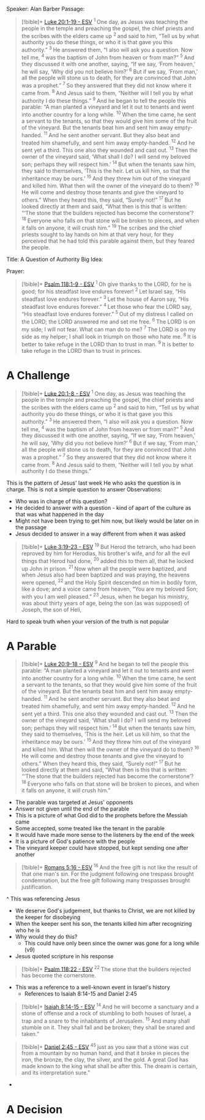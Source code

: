 Speaker: Alan Barber
Passage:
> [!bible]+ [Luke 20:1-19 - ESV](https://bolls.life/ESV/42/20/)
>  <sup> 1 </sup>One day, as Jesus  was teaching the people in the temple and preaching the gospel, the chief priests and the scribes with the elders came up <sup> 2 </sup>and said to him, “Tell us by what authority you do these things, or who it is that gave you this authority.” <sup> 3 </sup>He answered them, “I also will ask you a question. Now tell me, <sup> 4 </sup>was the baptism of John from heaven or from man?” <sup> 5 </sup>And they discussed it with one another, saying, “If we say, ‘From heaven,’ he will say, ‘Why did you not believe him?’ <sup> 6 </sup>But if we say, ‘From man,’ all the people will stone us to death, for they are convinced that John was a prophet.” <sup> 7 </sup>So they answered that they did not know where it came from. <sup> 8 </sup>And Jesus said to them, “Neither will I tell you by what authority I do these things.” <sup> 9 </sup>And he began to tell the people this parable: “A man planted a vineyard and let it out to tenants and went into another country for a long while. <sup> 10 </sup>When the time came, he sent a servant  to the tenants, so that they would give him some of the fruit of the vineyard. But the tenants beat him and sent him away empty-handed. <sup> 11 </sup>And he sent another servant. But they also beat and treated him shamefully, and sent him away empty-handed. <sup> 12 </sup>And he sent yet a third. This one also they wounded and cast out. <sup> 13 </sup>Then the owner of the vineyard said, ‘What shall I do? I will send my beloved son; perhaps they will respect him.’ <sup> 14 </sup>But when the tenants saw him, they said to themselves, ‘This is the heir. Let us kill him, so that the inheritance may be ours.’ <sup> 15 </sup>And they threw him out of the vineyard and killed him. What then will the owner of the vineyard do to them? <sup> 16 </sup>He will come and destroy those tenants and give the vineyard to others.” When they heard this, they said, “Surely not!” <sup> 17 </sup>But he looked directly at them and said, “What then is this that is written:  “‘The stone that the builders rejected has become the cornerstone’? <sup> 18 </sup>Everyone who falls on that stone will be broken to pieces, and when it falls on anyone, it will crush him.” <sup> 19 </sup>The scribes and the chief priests sought to lay hands on him at that very hour, for they perceived that he had told this parable against them, but they feared the people.

Title: A Question of Authority
Big Idea:

Prayer: 
> [!bible]+ [Psalm 118:1-9 - ESV](https://bolls.life/ESV/19/118/)
>  <sup> 1 </sup>Oh give thanks to the LORD, for he is good; for his steadfast love endures forever! <sup> 2 </sup>Let Israel say, “His steadfast love endures forever.” <sup> 3 </sup>Let the house of Aaron say, “His steadfast love endures forever.” <sup> 4 </sup>Let those who fear the LORD say, “His steadfast love endures forever.” <sup> 5 </sup>Out of my distress I called on the LORD; the LORD answered me and set me free. <sup> 6 </sup>The LORD is on my side; I will not fear. What can man do to me? <sup> 7 </sup>The LORD is on my side as my helper; I shall look in triumph on those who hate me. <sup> 8 </sup>It is better to take refuge in the LORD than to trust in man. <sup> 9 </sup>It is better to take refuge in the LORD than to trust in princes.

# A Challenge 
> [!bible]+ [Luke 20:1-8 - ESV](https://bolls.life/ESV/42/20/)
>  <sup> 1 </sup>One day, as Jesus  was teaching the people in the temple and preaching the gospel, the chief priests and the scribes with the elders came up <sup> 2 </sup>and said to him, “Tell us by what authority you do these things, or who it is that gave you this authority.” <sup> 3 </sup>He answered them, “I also will ask you a question. Now tell me, <sup> 4 </sup>was the baptism of John from heaven or from man?” <sup> 5 </sup>And they discussed it with one another, saying, “If we say, ‘From heaven,’ he will say, ‘Why did you not believe him?’ <sup> 6 </sup>But if we say, ‘From man,’ all the people will stone us to death, for they are convinced that John was a prophet.” <sup> 7 </sup>So they answered that they did not know where it came from. <sup> 8 </sup>And Jesus said to them, “Neither will I tell you by what authority I do these things.”

This is the pattern of Jesus' last week
He who asks the question is in charge.
This is not a simple question to answer
Observations:
- Who was in charge of this question? 
- He decided to answer with a question - kind of apart of the culture as that was what happened in the day
- Might not have been trying to get him now, but likely would be later on in the passage
- Jesus decided to answer in a way different from when it was asked
> [!bible]+ [Luke 3:19-23 - ESV](https://bolls.life/ESV/42/3/)
>  <sup> 19 </sup>But Herod the tetrarch, who had been reproved by him for Herodias, his brother's wife, and for all the evil things that Herod had done, <sup> 20 </sup>added this to them all, that he locked up John in prison. <sup> 21 </sup>Now when all the people were baptized, and when Jesus also had been baptized and was praying, the heavens were opened, <sup> 22 </sup>and the Holy Spirit descended on him in bodily form, like a dove; and a voice came from heaven, “You are my beloved Son;  with you I am well pleased.” <sup> 23 </sup>Jesus, when he began his ministry, was about thirty years of age, being the son (as was supposed) of Joseph, the son of Heli,

Hard to speak truth when your version of the truth is not popular

# A Parable
> [!bible]+ [Luke 20:9-18 - ESV](https://bolls.life/ESV/42/20/)
>  <sup> 9 </sup>And he began to tell the people this parable: “A man planted a vineyard and let it out to tenants and went into another country for a long while. <sup> 10 </sup>When the time came, he sent a servant  to the tenants, so that they would give him some of the fruit of the vineyard. But the tenants beat him and sent him away empty-handed. <sup> 11 </sup>And he sent another servant. But they also beat and treated him shamefully, and sent him away empty-handed. <sup> 12 </sup>And he sent yet a third. This one also they wounded and cast out. <sup> 13 </sup>Then the owner of the vineyard said, ‘What shall I do? I will send my beloved son; perhaps they will respect him.’ <sup> 14 </sup>But when the tenants saw him, they said to themselves, ‘This is the heir. Let us kill him, so that the inheritance may be ours.’ <sup> 15 </sup>And they threw him out of the vineyard and killed him. What then will the owner of the vineyard do to them? <sup> 16 </sup>He will come and destroy those tenants and give the vineyard to others.” When they heard this, they said, “Surely not!” <sup> 17 </sup>But he looked directly at them and said, “What then is this that is written:  “‘The stone that the builders rejected has become the cornerstone’? <sup> 18 </sup>Everyone who falls on that stone will be broken to pieces, and when it falls on anyone, it will crush him.”

- The parable was targeted at Jesus' opponents
- Answer not given until the end of the parable
- This is a picture of what God did to the prophets before the Messiah came
- Some accepted, some treated like the tenant in the parable
- It would have made more sense to the listeners by the end of the week
- It is a picture of God's patience with the people
- The vineyard keeper could have stopped, but kept sending one after another
> [!bible]+ [Romans 5:16 - ESV](https://bolls.life/ESV/45/5/)
>  <sup> 16 </sup>And the free gift is not like the result of that one man's sin. For the judgment following one trespass brought condemnation, but the free gift following many trespasses brought justification.

^ This was referencing Jesus
- We deserve God's judgement, but thanks to Christ, we are not killed by the keeper for disobeying
- When the keeper sent his son, the tenants killed him after recognizing who he is
- Why would they do this?
	- This could have only been since the owner was gone for a long while (v9)
- Jesus quoted scripture in his response
> [!bible]+ [Psalm 118:22 - ESV](https://bolls.life/ESV/19/118/)
>  <sup> 22 </sup>The stone that the builders rejected has become the cornerstone.

- This was a reference to a well-known event in Israel's history
	- References to Isaiah 8:14-15 and Daniel 2:45
> [!bible]+ [Isaiah 8:14-15 - ESV](https://bolls.life/ESV/23/8/)
>  <sup> 14 </sup>And he will become a sanctuary and a stone of offense and a rock of stumbling to both houses of Israel, a trap and a snare to the inhabitants of Jerusalem. <sup> 15 </sup>And many shall stumble on it. They shall fall and be broken; they shall be snared and taken.”

> [!bible]+ [Daniel 2:45 - ESV](https://bolls.life/ESV/27/2/)
>  <sup> 45 </sup>just as you saw that a stone was cut from a mountain by no human hand, and that it broke in pieces the iron, the bronze, the clay, the silver, and the gold. A great God has made known to the king what shall be after this. The dream is certain, and its interpretation sure.”

- 

# A Decision
